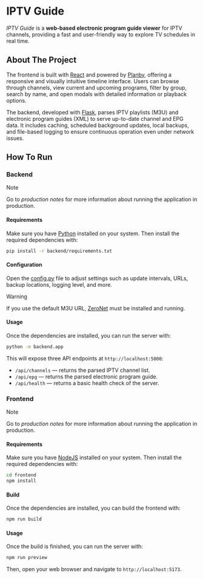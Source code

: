 # IPTV Guide
_IPTV Guide_ is a **web-based electronic program guide viewer** for IPTV channels, providing a fast and user-friendly way to explore TV schedules in real time.

## About The Project

The frontend is built with [React](https://react.dev) and powered by [Planby](https://planby.app), offering a responsive and visually intuitive timeline interface. Users can browse through channels, view current and upcoming programs, filter by group, search by name, and open modals with detailed information or playback options.

The backend, developed with [Flask](https://flask.palletsprojects.com), parses IPTV playlists (M3U) and electronic program guides (XML) to serve up-to-date channel and EPG data. It includes caching, scheduled background updates, local backups, and file-based logging to ensure continuous operation even under network issues.

## How To Run

### Backend

> [!NOTE]
> Go to *production notes* for more information about running the application in production.

#### Requirements
Make sure you have [Python](https://www.python.org/downloads) installed on your system. Then install the required dependencies with:

```bash
pip install -r backend/requirements.txt
```

#### Configuration
Open the [config.py](backend/config/config.py) file to adjust settings such as update intervals, URLs, backup locations, logging level, and more.

> [!WARNING]
> If you use the default M3U URL, [ZeroNet](https://zeronet.io) must be installed and running.

#### Usage
Once the dependencies are installed, you can run the server with:
```bash
python -m backend.app
```
This will expose three API endpoints at `http://localhost:5000`:
- `/api/channels` — returns the parsed IPTV channel list.
- `/api/epg` — returns the parsed electronic program guide.
- `/api/health` — returns a basic health check of the server.

### Frontend

> [!NOTE]
> Go to *production notes* for more information about running the application in production.

#### Requirements
Make sure you have [NodeJS](https://nodejs.org/en/download) installed on your system. Then install the required dependencies with:
```bash
cd frontend
npm install
```

#### Build
Once the dependencies are installed, you can build the frontend with:
```bash
npm run build
```

#### Usage
Once the build is finished, you can run the server with:
```bash
npm run preview
```
Then, open your web browser and navigate to `http://localhost:5173`.